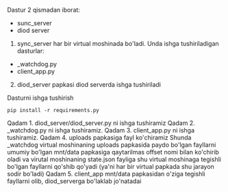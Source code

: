 Dastur 2 qismadan iborat:
- sunc_server
- diod server

1. sync_server har bir virtual moshinada bo'ladi. Unda ishga tushiriladigan dasturlar:
- _watchdog.py
- client_app.py

2. diod_server papkasi diod serverda ishga tushiriladi

Dasturni ishga tushirish

```
pip install -r requirements.py
```


Qadam 1. diod_server/diod_server.py ni ishga tushiramiz
Qadam 2. _watchdog.py ni ishga tushiramiz. 
Qadam 3. client_app.py ni ishga tushiramiz.
Qadam 4. uploads papkasiga fayl ko'chiramiz 
Shunda _watchdog virtual moshinaning uploads papkasida paydo bo'lgan fayllarni umumiy bo'lgan mnt/data papkasiga qaytarilmas offset nomi bilan ko'chirib oladi va virutal moshinaning state.json fayliga shu virtual moshinaga tegishli bo'lgan fayllarni qo'shib qo'yadi (ya'ni har bir virtual papkada shu jarayon sodir bo'ladi)
Qadam 5. client_app mnt/data papkasidan o'ziga tegishli fayllarni olib, diod_serverga bo'laklab jo'natadai